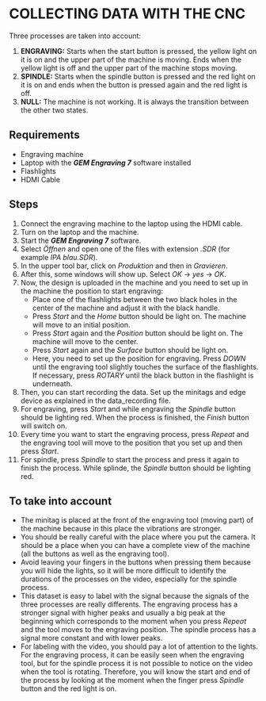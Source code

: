 # COLLECTING DATA WITH THE CNC

Three processes are taken into account: 
1. **ENGRAVING:** Starts when the start button is pressed, the yellow light on it is on and the upper part of the machine is moving. Ends when the yellow light is off and the upper part of the machine stops moving.  
2. **SPINDLE:** Starts when the spindle button is pressed and the red light on it is on and ends when the button is pressed again and the red light is off.
3. **NULL:** The machine is not working. It is always the transition between the other two states.  

## Requirements 
- Engraving machine
- Laptop with the ***GEM Engraving 7*** software installed 
- Flashlights
- HDMI Cable 

## Steps 
1. Connect the engraving machine to the laptop using the HDMI cable. 
2. Turn on the laptop and the machine.
3. Start the ***GEM Engraving 7*** software.
4. Select *Öffnen* and open one of the files with extension *.SDR* (for example *IPA blau.SDR*).
5. In the upper tool bar, click on *Produktion* and then in *Gravieren*.
6. After this, some windows will show up. Select *OK* -> *yes* -> *OK*.
7. Now, the design is uploaded in the machine and you need to set up in the machine the position to start engraving:
    - Place one of the flashlights between the two black holes in the center of the machine and adjust it with the black handle.
    - Press *Start* and the *Home* button should be light on. The machine will move to an initial position.
    - Press *Start* again and the *Position* button should be light on. The machine will move to the center. 
    - Press *Start* again and the *Surface* button should be light on. 
    - Here, you need to set up the position for engraving. Press *DOWN* until the engraving tool slightly touches the surface of the flashlights. If necessary, press *ROTARY* until the black button in the flashlight is underneath. 
8. Then, you can start recording the data. Set up the minitags and edge device as explained in the data_recording file. 
9. For engraving, press *Start* and while engraving the *Spindle* button should be lighting red. When the process is finished, the *Finish* button will switch on. 
10. Every time you want to start the engraving process, press *Repeat* and the engraving tool will move to the position that you set up and then press *Start*. 
11. For spindle, press *Spindle* to start the process and press it again to finish the process. While splinde, the *Spindle* button should be lighting red. 

## To take into account 

- The minitag is placed at the front of the engraving tool (moving part) of the machine because in this place the vibrations are stronger. 
- You should be really careful with the place where you put the camera. It should be a place when you can have a complete view of the machine (all the buttons as well as the engraving tool).
- Avoid leaving your fingers in the buttons when pressing them because you will hide the lights, so it will be more difficult to identify the durations of the processes on the video, especially for the spindle process. 
- This dataset is easy to label with the signal because the signals of the three processes are really differents. The engraving process has a stronger signal with higher peaks and usually a big peak at the beginning which corresponds to the moment when you press *Repeat* and the tool moves to the engraving position. The spindle process has a signal more constant and with lower peaks. 
- For labeling with the video, you should pay a lot of attention to the lights. For the engraving process, it can be easily seen when the engraving tool, but for the spindle process it is not possible to notice on the video when the tool is rotating. Therefore, you will know the start and end of the process by looking at the moment when the finger press *Spindle* button and the red light is on. 


